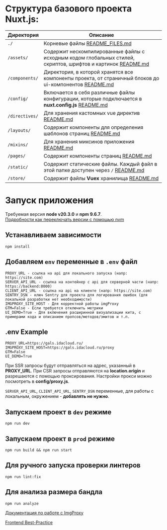 # Структура базового проекта Nuxt.js:

| Директория     | Описание                                                                                                                           |
|----------------|------------------------------------------------------------------------------------------------------------------------------------|
| `./`           | Корневые файлы [README_FILES.md](README_FILES.md)                                                                                  |
| `/assets/`     | Содержит нескомпилированные файлы с исходным кодом глобальных стилей, скриптов, шрифтов и картинок [README.md](./assets/README.md) |
| `/components/` | Директория, в которой хранятся все компоненты проекта, от страничный блоков до ui-компонентов  [README.md](./components/README.md) |
| `/config/`     | Включается в себя различные файлы конфигурации, которые подключается в **nuxt.config.js** [README.md](./config/README.md)          |
| `/directives/` | Для хранения кастомных vue директив [README.md](./directives/README.md)                                                            |
| `/layouts/`    | Содержит компоненты для определения шаблонов страниц [README.md](./layouts/README.md)                                              |
| `/mixins/`     | Для хранения миксинов приложения [README.md](./mixins/README.md)                                                                   |
| `/pages/`      | Содержит компоненты страниц [README.md](./pages/README.md)                                                                         |
| `/static/`     | Содержит статические файлы. Каждый файл в этой папке доступен через `/` [README.md](./static/README.md)                            |
| `/store/`      | Содержит файлы **Vuex** хранилища [README.md](./store/README.md)                                                                   |

# Запуск приложения

Требуемая версия **node v20.3.0** и **npm 9.6.7**.    
[Подробности как переключать версии с помощью nvm](https://www.notion.so/idaproject/node-npm-a730b66532aa494388f968bf4e07aa97)

## Устанавливаем зависимости

```
npm install
```

## Добавляем `env` переменные в `.env` файл

```
PROXY_URL - ссылка на api для локального запуска (напр: https://site.com)
SERVER_API_URL - ссылка на контейнер с api для серверной части (напр: https://backend:8000)
CLIENT_API_URL - ссылка на api на клиенте (напр: https://site.com)
SENTRY_DSN - ключ Sentry для проекта для логирования ошибок (для локальной разработки нет необходимости)
IMGPROXY_SITE_HOST - Для корректной работы imgProxy
GTM=False - Если требуется отключить метрики
UI_DEMO=True - Для включения расширинной визуализации кита, с примерами кода и описанием пропсов/методов/эмитов и т.п.
```
## .env Example

```
PROXY_URL=https://gals.idacloud.ru/
IMGPROXY_SITE_HOST=https://gals.idacloud.ru/proxy
GTM=False
UI_DEMO=True
```

При SSR запросы будут отправляться на адрес, указанный в **PROXY_URL**. При CSR запросы отправляются
на **location.origin** и разрешаются с помощью проксирования. Настройки прокси можно посмотреть
в **config/proxy.js**.

`SERVER_API_URL`, `CLIENT_API_URL`, `SENTRY_DSN` переменные, для работы с локальным, окружением - **добавлять не нужно**.

## Запускаем проект в `dev` режиме

```
npm run dev
```

## Запускаем проект в `prod` режиме

```
npm run build && npm run start
```

## Для ручного запуска проверки линтеров

```
npm run lint:fix
```

## Для анализа размера бандла

```
npm run analyze
```
[Документация по работе с ImgProxy](https://www.notion.so/idaproject/Nuxt-image-ImgProxy-new-0ec9ed96ed3e4fb983c8cb632dd289a0)

[Frontend Best-Practice](https://www.notion.so/idaproject/Best-practice-455b95c9b4414c91bc71c039c33230cb)
